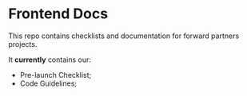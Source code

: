 # Frontend Docs

This repo contains checklists and documentation for forward partners projects.

It **currently** contains our:

- Pre-launch Checklist;
- Code Guidelines;
